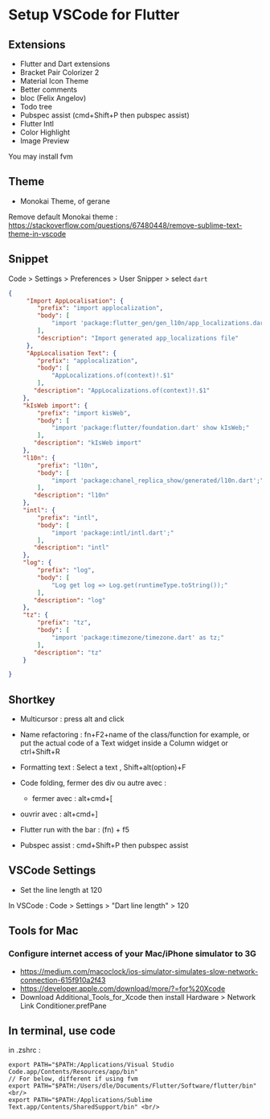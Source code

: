# Setup VSCode for Flutter

## Extensions

- Flutter and Dart extensions 
- Bracket Pair Colorizer 2
- Material Icon Theme
- Better comments
- bloc  (Felix Angelov)
- Todo tree
- Pubspec assist (cmd+Shift+P  then pubspec assist)
- Flutter Intl
- Color Highlight
- Image Preview

You may install fvm 

## Theme 
- Monokai Theme, of gerane

Remove default Monokai theme : https://stackoverflow.com/questions/67480448/remove-sublime-text-theme-in-vscode

## Snippet

Code > Settings > Preferences > User Snipper > select ```dart```
```json
{
	 "Import AppLocalisation": {
	 	"prefix": "import applocalization",
	 	"body": [
	 		"import 'package:flutter_gen/gen_l10n/app_localizations.dart';",
	 	],
		"description": "Import generated app_localizations file"
	 },
	 "AppLocalisation Text": {
		"prefix": "applocalization",
		"body": [
			"AppLocalizations.of(context)!.$1"
		],
	   "description": "AppLocalizations.of(context)!.$1"
	},
	"kIsWeb import": {
		"prefix": "import kisWeb",
		"body": [
			"import 'package:flutter/foundation.dart' show kIsWeb;"
		],
	   "description": "kIsWeb import"
	},
	"l10n": {
		"prefix": "l10n",
		"body": [
			"import 'package:chanel_replica_show/generated/l10n.dart';"
		],
	   "description": "l10n"
	},
	"intl": {
		"prefix": "intl",
		"body": [
			"import 'package:intl/intl.dart';"
		],
	   "description": "intl"
	},
	"log": {
		"prefix": "log",
		"body": [
			"Log get log => Log.get(runtimeType.toString());"
		],
	   "description": "log"
	},
	"tz": {
		"prefix": "tz",
		"body": [
			"import 'package:timezone/timezone.dart' as tz;"
		],
	   "description": "tz"
	}

}
```

## Shortkey

- Multicursor : press alt and click

- Name refactoring :
fn+F2+name of the class/function for example, or put the actual code of a Text widget inside a Column widget
or ctrl+Shift+R

- Formatting text :
Select a text , Shift+alt(option)+F

- Code folding, fermer des div ou autre avec :
   - fermer avec : alt+cmd+[
-  ouvrir avec : alt+cmd+]

- Flutter run with the bar : (fn) +  f5

- Pubspec assist : cmd+Shift+P then pubspec assist

## VSCode Settings

- Set the line length at 120

In VSCode : Code > Settings > "Dart line length" > 120

## Tools for Mac


### Configure internet access of your Mac/iPhone simulator to 3G
- https://medium.com/macoclock/ios-simulator-simulates-slow-network-connection-615f910a2f43<br/>
- https://developer.apple.com/download/more/?=for%20Xcode<br/>
- Download Additional_Tools_for_Xcode then install Hardware > Network Link Conditioner.prefPane


## In terminal, use code

in .zshrc : 
```
export PATH="$PATH:/Applications/Visual Studio Code.app/Contents/Resources/app/bin"
// For below, different if using fvm
export PATH="$PATH:/Users/dle/Documents/Flutter/Software/flutter/bin" <br/>
export PATH="$PATH:/Applications/Sublime Text.app/Contents/SharedSupport/bin" <br/>
```

